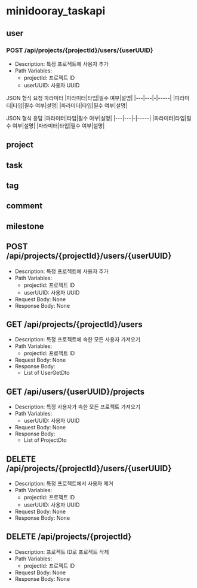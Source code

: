 # minidooray_taskapi


## user

### POST /api/projects/{projectId}/users/{userUUID}
- Description: 특정 프로젝트에 사용자 추가
- Path Variables: 
    - projectId: 프로젝트 ID
    - userUUID: 사용자 UUID

JSON 형식 요청 파라미터
|파라미터|타입|필수 여부|설명|
|---|---|-|-----|
|파라미터|타입|필수 여부|설명|
|파라미터|타입|필수 여부|설명|

JSON 형식 응답
|파라미터|타입|필수 여부|설명|
|---|---|-|-----|
|파라미터|타입|필수 여부|설명|
|파라미터|타입|필수 여부|설명|


## project


## task


## tag


## comment


## milestone






## POST /api/projects/{projectId}/users/{userUUID}
- Description: 특정 프로젝트에 사용자 추가
- Path Variables: 
    - projectId: 프로젝트 ID
    - userUUID: 사용자 UUID
- Request Body: None
- Response Body: None

## GET /api/projects/{projectId}/users
- Description: 특정 프로젝트에 속한 모든 사용자 가져오기
- Path Variables: 
    - projectId: 프로젝트 ID
- Request Body: None
- Response Body: 
    - List of UserGetDto

## GET /api/users/{userUUID}/projects
- Description: 특정 사용자가 속한 모든 프로젝트 가져오기
- Path Variables: 
    - userUUID: 사용자 UUID
- Request Body: None
- Response Body: 
    - List of ProjectDto

## DELETE /api/projects/{projectId}/users/{userUUID}
- Description: 특정 프로젝트에서 사용자 제거
- Path Variables: 
    - projectId: 프로젝트 ID
    - userUUID: 사용자 UUID
- Request Body: None
- Response Body: None

## DELETE /api/projects/{projectId}
- Description: 프로젝트 ID로 프로젝트 삭제
- Path Variables: 
    - projectId: 프로젝트 ID
- Request Body: None
- Response Body: None
